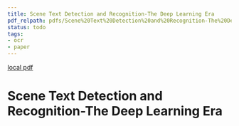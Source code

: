```yaml
---
title: Scene Text Detection and Recognition-The Deep Learning Era
pdf_relpath: pdfs/Scene%20Text%20Detection%20and%20Recognition-The%20Deep%20Learning%20Era.pdf
status: todo
tags:
- ocr
- paper
---
```


[local pdf](../../../pdfs/Scene%20Text%20Detection%20and%20Recognition-The%20Deep%20Learning%20Era.pdf)

# Scene Text Detection and Recognition-The Deep Learning Era
